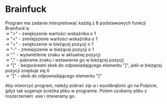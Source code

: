 # Brainfuck
Program ma zadanie interpretować każdą z 8 podstawowych funkcji Brainfuck'a:<br>
  -> ">" - zwiększenie wartości wskaźnika o 1<br>
  -> "<" - zmniejszenie wartości wskaźnika o 1<br>
  -> "+" - zwiększenie w bieżącej pozycji o 1<br>
  -> "-" - zmniejszenie w bieżącej pozycji o 1<br>
  -> "." - wyświetlenie znaku w aktualnej pozycji<br>
  -> "," - pobranie znaku i wstawienie go w bieżącej pozycji<br>
  -> "[" - bezpośredni skok do odpowiadającego elementu "]", jeśli w bieżącej pozycji znajduje się 0<br>
  -> "]" - skok do odpowiadającego elementu "["<br>

Aby otworzyć program, należy pobrać zip-a i wyodbrębnić go na Pulpicie, gdyż tak sugeruje ścieżka pliku w programie. Potem szukamy pliku z roszerzeniem .exe i otwieramy go.
